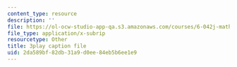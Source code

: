 ```yaml
---
content_type: resource
description: ''
file: https://ol-ocw-studio-app-qa.s3.amazonaws.com/courses/6-042j-mathematics-for-computer-science-spring-2015/2da589bf82db31a9d0ee84eb5b6ee1e9_dZgI16nMuqE.srt
file_type: application/x-subrip
resourcetype: Other
title: 3play caption file
uid: 2da589bf-82db-31a9-d0ee-84eb5b6ee1e9
---
```

